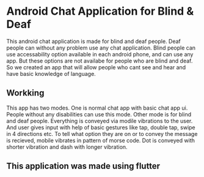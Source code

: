# Android Chat Application for Blind & Deaf

This android chat application is made for blind and deaf people. Deaf people can without any problem use any chat application. Blind people can use accessability option available in each android phone, and can use any app. But these options are not availabe for people who are blind and deaf. So we created an app that will allow people who cant see and hear and have basic knowledge of language.

## Workking
This app has two modes. One is normal chat app with basic chat app ui. People without any disabilities can use this mode. 
Other mode is for blind and deaf people. Everything is conveyed via modile vibrations to the user. And user gives input with help of basic gestures like tap, double tap, swipe in 4 directions etc. To tell what option they are on or to convey the message is recieved, mobile vibrates in pattern of morse code. Dot is conveyed with shorter vibration and dash with longer vibration.

## This application was made using flutter
